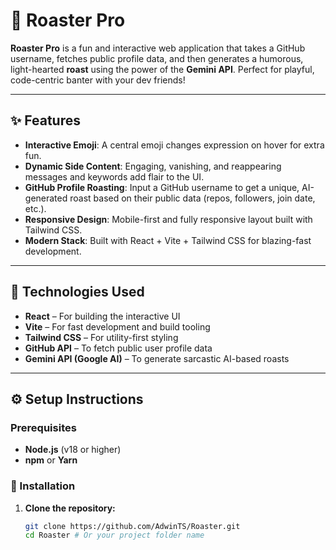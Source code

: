 # 🐔 Roaster Pro

**Roaster Pro** is a fun and interactive web application that takes a GitHub username, fetches public profile data, and then generates a humorous, light-hearted **roast** using the power of the **Gemini API**. Perfect for playful, code-centric banter with your dev friends!

---

## ✨ Features

- **Interactive Emoji**: A central emoji changes expression on hover for extra fun.
- **Dynamic Side Content**: Engaging, vanishing, and reappearing messages and keywords add flair to the UI.
- **GitHub Profile Roasting**: Input a GitHub username to get a unique, AI-generated roast based on their public data (repos, followers, join date, etc.).
- **Responsive Design**: Mobile-first and fully responsive layout built with Tailwind CSS.
- **Modern Stack**: Built with React + Vite + Tailwind CSS for blazing-fast development.

---

## 🚀 Technologies Used

- **React** – For building the interactive UI
- **Vite** – For fast development and build tooling
- **Tailwind CSS** – For utility-first styling
- **GitHub API** – To fetch public user profile data
- **Gemini API (Google AI)** – To generate sarcastic AI-based roasts

---

## ⚙️ Setup Instructions

### Prerequisites

- **Node.js** (v18 or higher)
- **npm** or **Yarn**

### 🔧 Installation

1. **Clone the repository:**
   ```bash
   git clone https://github.com/AdwinTS/Roaster.git
   cd Roaster # Or your project folder name
